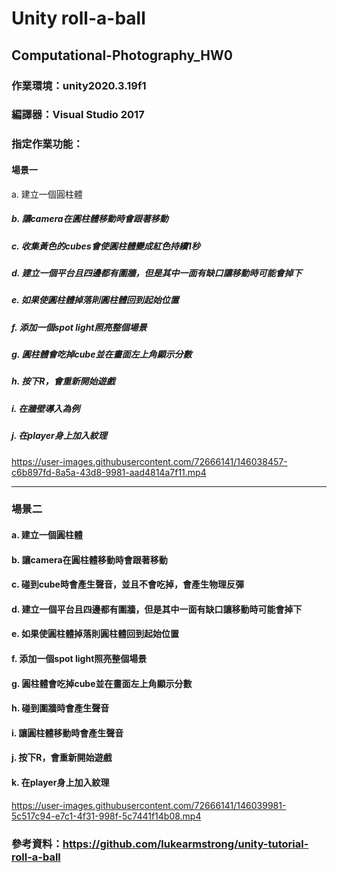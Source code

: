 # Unity roll-a-ball
## Computational-Photography_HW0

### 作業環境：unity2020.3.19f1
### 編譯器：Visual Studio 2017
### 指定作業功能：
#### 場景一
a. 建立一個圓柱體
##### b. 讓camera在圓柱體移動時會跟著移動
##### c. 收集黃色的cubes會使圓柱體變成紅色持續1秒
##### d. 建立一個平台且四邊都有圍牆，但是其中一面有缺口讓移動時可能會掉下
##### e. 如果使圓柱體掉落則圓柱體回到起始位置
##### f. 添加一個spot light照亮整個場景
##### g. 圓柱體會吃掉cube並在畫面左上角顯示分數
##### h. 按下R，會重新開始遊戲
##### i. 在牆壁導入為例
##### j. 在player身上加入紋理

https://user-images.githubusercontent.com/72666141/146038457-c6b897fd-8a5a-43d8-9981-aad4814a7f11.mp4

---

### 場景二
#### a. 建立一個圓柱體
#### b. 讓camera在圓柱體移動時會跟著移動
#### c. 碰到cube時會產生聲音，並且不會吃掉，會產生物理反彈
#### d. 建立一個平台且四邊都有圍牆，但是其中一面有缺口讓移動時可能會掉下
#### e. 如果使圓柱體掉落則圓柱體回到起始位置
#### f. 添加一個spot light照亮整個場景
#### g. 圓柱體會吃掉cube並在畫面左上角顯示分數
#### h. 碰到圍牆時會產生聲音
#### i. 讓圓柱體移動時會產生聲音
#### j. 按下R，會重新開始遊戲
#### k. 在player身上加入紋理



https://user-images.githubusercontent.com/72666141/146039981-5c517c94-e7c1-4f31-998f-5c7441f14b08.mp4

### 參考資料：https://github.com/lukearmstrong/unity-tutorial-roll-a-ball

